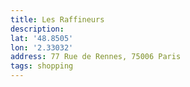 ```yaml
---
title: Les Raffineurs
description: 
lat: '48.8505'
lon: '2.33032'
address: 77 Rue de Rennes, 75006 Paris
tags: shopping
---
```

